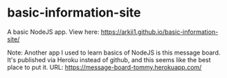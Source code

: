 # basic-information-site

A basic NodeJS app.
View here: https://arkii1.github.io/basic-information-site/

Note: Another app I used to learn basics of NodeJS is this message board. It's published via Heroku instead of github, and this seems like the best place to put it.
URL: https://message-board-tommy.herokuapp.com/
